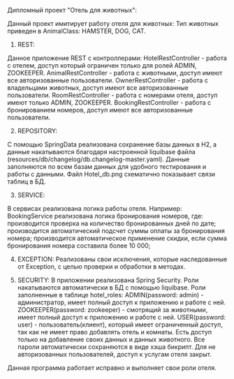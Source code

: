 Дипломный проект "Отель для животных": 

Данный проект имитирует работу отеля для животных:
Тип животных приведен в AnimalClass: HAMSTER, DOG, CAT.

1. REST: 

Данное приложение REST c контроллерами:
HotelRestController - работа с отелем, доступ который ограничен только для ролей ADMIN, ZOOKEEPER. 
AnimalRestController - работа с животными, доступ имеют все авторизованные пользователи.
OwnerRestController - работа с владельцами животных, доступ имеют все авторизованные пользователи.
RoomRestController - работа с номерами отеля, доступ имеют только ADMIN, ZOOKEEPER.
BookingRestController - работа с бронированием номеров, доступ имеют все авторизованные пользователи.

2. REPOSITORY:

С помощью SpringData реализована сохранение базы данных в H2, а данные накатываются благодаря настроенной 
liquibase файла (resources/db/changelog/db.changelog-master.yaml). Данные заполняются по всем базам данных 
для удобного тестирования и работы с данными.
Файл Hotel_db.png схематично показывает связи таблиц в БД.

3. SERVICE:

В сервисах реализована логика работы отеля. Например:
BookingService реализована логика бронирования номеров, где:
производится проверка на количество бронированных дней по дате;
производится автоматический подсчет суммы оплаты за бронирования номера;
производится автоматическое применение скидки, если сумма бронирования номера составила более 10 000;

4. EXCEPTION:
Реализованы свои исключения, которые наследованные от Exception, с целью проверки и обработки в методах.

5. SECURITY:
В приложении реализована Spring Security. Роли накатываются автоматически в БД с помощью liquibase.
Роли заполненные в таблице hotel_roles:
ADMIN(password: admin) - администратор, имеет полный доступ к приложению и работе с ней.
ZOOKEEPER(password: zookeeper) - смотрящий за животными, имеет полный доступ к приложению и работе с ней.
USER(password: user) - пользователь(клиент), который имеет ограниченный доступ, так как не имеет право добавлять отель и комнаты. 
Есть доступ только на добавление своих данных и данных животного.
Все пароли автоматически сохраняются в виде хэша бикрипт.
Для не авторизованных пользователей, доступ к услугам отеля закрыт.

Данная программа работает исправно и выполняет свои роли отеля.